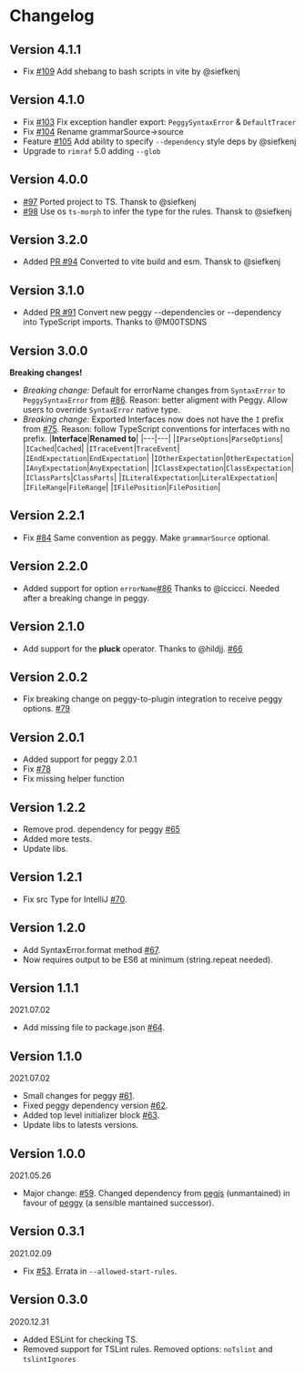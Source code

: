 # Changelog

## Version 4.1.1

- Fix [#109](https://github.com/metadevpro/ts-pegjs/pull/109) Add shebang to bash scripts in vite by @siefkenj

## Version 4.1.0

- Fix [#103](https://github.com/metadevpro/ts-pegjs/pull/103) Fix exception handler export: `PeggySyntaxError` & `DefaultTracer`
- Fix [#104](https://github.com/metadevpro/ts-pegjs/pull/104) Rename grammarSource->source
- Feature [#105](https://github.com/metadevpro/ts-pegjs/pull/105) Add ability to specify `--dependency` style deps by @siefkenj
- Upgrade to `rimraf` 5.0 adding `--glob`

## Version 4.0.0

- [#97](https://github.com/metadevpro/ts-pegjs/pull/97) Ported project to TS. Thansk to @siefkenj
- [#98](https://github.com/metadevpro/ts-pegjs/pull/98) Use os `ts-morph` to infer the type for the rules. Thansk to @siefkenj

## Version 3.2.0

- Added [PR #94](https://github.com/metadevpro/ts-pegjs/pull/93) Converted to vite build and esm. Thansk to @siefkenj

## Version 3.1.0

- Added [PR #91](https://github.com/metadevpro/ts-pegjs/pull/91) Convert new peggy --dependencies or --dependency into TypeScript imports. Thanks to @M00TSDNS

## Version 3.0.0

**Breaking changes!**

- _Breaking change:_ Default for errorName changes from `SyntaxError` to `PeggySyntaxError` from [#86](https://github.com/metadevpro/ts-pegjs/pull/86). Reason: better aligment with Peggy. Allow users to override `SyntaxError` native type.
- _Breaking change:_ Exported Interfaces now does not have the `I` prefix from [#75](https://github.com/metadevpro/ts-pegjs/issues/75). Reason: follow TypeScript conventions for interfaces with no prefix.
  |**Interface**|**Renamed to**|
  |---|---|
  |`IParseOptions`|`ParseOptions`|
  |`ICached`|`Cached`|
  |`ITraceEvent`|`TraceEvent`|
  |`IEndExpectation`|`EndExpectation`|
  |`IOtherExpectation`|`OtherExpectation`|
  |`IAnyExpectation`|`AnyExpectation`|
  |`IClassExpectation`|`ClassExpectation`|
  |`IClassParts`|`ClassParts`|
  |`ILiteralExpectation`|`LiteralExpectation`|
  |`IFileRange`|`FileRange`|
  |`IFilePosition`|`FilePosition`|

## Version 2.2.1

- Fix [#84](https://github.com/metadevpro/ts-pegjs/issues/84) Same convention as peggy. Make `grammarSource` optional.

## Version 2.2.0

- Added support for option `errorName`[#86](https://github.com/metadevpro/ts-pegjs/issues/86) Thanks to @iccicci. Needed after a breaking change in peggy.

## Version 2.1.0

- Add support for the **pluck** operator. Thanks to @hildjj. [#66](https://github.com/metadevpro/ts-pegjs/issues/66)

## Version 2.0.2

- Fix breaking change on peggy-to-plugin integration to receive peggy options. [#79](https://github.com/metadevpro/ts-pegjs/issues/79)

## Version 2.0.1

- Added support for peggy 2.0.1
- Fix [#78](https://github.com/metadevpro/ts-pegjs/issues/78)
- Fix missing helper function

## Version 1.2.2

- Remove prod. dependency for peggy [#65](https://github.com/metadevpro/ts-pegjs/issues/65)
- Added more tests.
- Update libs.

## Version 1.2.1

- Fix src Type for IntelliJ [#70](https://github.com/metadevpro/ts-pegjs/issues/70).

## Version 1.2.0

- Add SyntaxError.format method [#67](https://github.com/metadevpro/ts-pegjs/issues/67).
- Now requires output to be ES6 at minimum (string.repeat needed).

## Version 1.1.1

2021.07.02

- Add missing file to package.json [#64](https://github.com/metadevpro/ts-pegjs/pull/64).

## Version 1.1.0

2021.07.02

- Small changes for peggy [#61](https://github.com/metadevpro/ts-pegjs/pull/61).
- Fixed peggy dependency version [#62](https://github.com/metadevpro/ts-pegjs/pull/62).
- Added top level initializer block [#63](https://github.com/metadevpro/ts-pegjs/pull/63).
- Update libs to latests versions.

## Version 1.0.0

2021.05.26

- Major change: [#59](https://github.com/metadevpro/ts-pegjs/issues/59). Changed dependency from [pegjs](https://github.com/pegjs/pegjs) (unmantained) in favour of [peggy](https://github.com/peggyjs/peggy) (a sensible mantained successor).

## Version 0.3.1

2021.02.09

- Fix [#53](https://github.com/metadevpro/ts-pegjs/issues/53). Errata in `--allowed-start-rules`.

## Version 0.3.0

2020.12.31

- Added ESLint for checking TS.
- Removed support for TSLint rules. Removed options: `noTslint` and `tslintIgnores`
